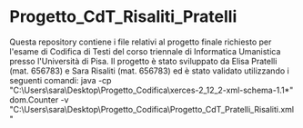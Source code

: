 # Progetto_CdT_Risaliti_Pratelli
Questa repository contiene i file relativi al progetto finale richiesto per l'esame di Codifica di Testi del corso triennale di Informatica Umanistica presso l'Università di Pisa. Il progetto è stato sviluppato da Elisa Pratelli (mat. 656783) e Sara Risaliti (mat. 656783) ed è stato validato utilizzando i seguenti comandi:  java -cp "C:\Users\sara\Desktop\Progetto_Codifica\xerces-2_12_2-xml-schema-1.1\*" dom.Counter -v "C:\Users\sara\Desktop\Progetto_Codifica\Progetto_CdT_Pratelli_Risaliti.xml" 
